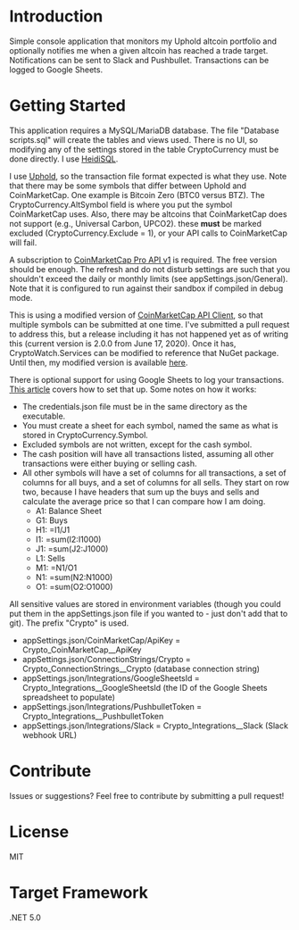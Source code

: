 
# Introduction 
Simple console application that monitors my Uphold altcoin portfolio and optionally notifies me when a given altcoin has reached a trade target. Notifications can be sent to Slack and Pushbullet. Transactions can be logged to Google Sheets.

# Getting Started
This application requires a MySQL/MariaDB database. The file "Database scripts.sql" will create the tables and views used. There is no UI, so modifying any of the settings stored in the table CryptoCurrency must be done directly. I use [HeidiSQL](https://www.heidisql.com/).

I use [Uphold](https://uphold.com/), so the transaction file format expected is what they use. Note that there may be some symbols that differ between Uphold and CoinMarketCap. One example is Bitcoin Zero (BTC0 versus BTZ). The CryptoCurrency.AltSymbol field is where you put the symbol CoinMarketCap uses. Also, there may be altcoins that CoinMarketCap does not support (e.g., Universal Carbon, UPCO2). these **must** be marked excluded (CryptoCurrency.Exclude = 1), or your API calls to CoinMarketCap will fail.

A subscription to [CoinMarketCap Pro API v1](https://pro.coinmarketcap.com/api/v1) is required. The free version should be enough. The refresh and do not disturb settings are such that you shouldn't exceed the daily or monthly limits (see appSettings.json/General). Note that it is configured to run against their sandbox if compiled in debug mode.

This is using a modified version of [CoinMarketCap API Client](https://github.com/lzehrung/coinmarketcap), so that multiple symbols can be submitted at one time. I've submitted a pull request to address this, but a release including it has not happened yet as of writing this (current version is 2.0.0 from June 17, 2020). Once it has, CryptoWatch.Services can be modified to reference that NuGet package. Until then, my modified version is available [here](https://github.com/briankavanaugh/coinmarketcap).

There is optional support for using Google Sheets to log your transactions. [This article](https://medium.com/@williamchislett/writing-to-google-sheets-api-using-net-and-a-services-account-91ee7e4a291) covers how to set that up. Some notes on how it works:
* The credentials.json file must be in the same directory as the executable.
* You must create a sheet for each symbol, named the same as what is stored in CryptoCurrency.Symbol.
* Excluded symbols are not written, except for the cash symbol.
* The cash position will have all transactions listed, assuming all other transactions were either buying or selling cash.
* All other symbols will have a set of columns for all transactions, a set of columns for all buys, and a set of columns for all sells. They start on row two, because I have headers that sum up the buys and sells and calculate the average price so that I can compare how I am doing.
	*	A1: Balance Sheet
	*	G1: Buys
	*	H1: =I1/J1
	*	I1: =sum(I2:I1000)
	*	J1: =sum(J2:J1000)
	*	L1: Sells
	*	M1: =N1/O1
	*	N1: =sum(N2:N1000)
	*	O1: =sum(O2:O1000)

All sensitive values are stored in environment variables (though you could put them in the appSettings.json file if you wanted to - just don't add that to git). The prefix "Crypto" is used.
* appSettings.json/CoinMarketCap/ApiKey = Crypto_CoinMarketCap__ApiKey
* appSettings.json/ConnectionStrings/Crypto = Crypto_ConnectionStrings__Crypto (database connection string)
* appSettings.json/Integrations/GoogleSheetsId = Crypto_Integrations__GoogleSheetsId (the ID of the Google Sheets spreadsheet to populate)
* appSettings.json/Integrations/PushbulletToken = Crypto_Integrations__PushbulletToken
* appSettings.json/Integrations/Slack = Crypto_Integrations__Slack (Slack webhook URL)

# Contribute
Issues or suggestions? Feel free to contribute by submitting a pull request!

# License
MIT

# Target Framework
.NET 5.0